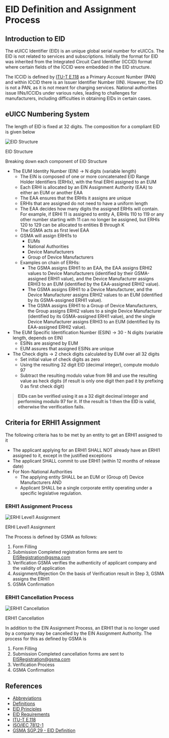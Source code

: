 # EID Definition and Assignment Process

## Introduction to EID

The eUICC Identifier (EID) is an unique global serial number for eUICCs. The EID is not related to services and subscriptions. Initially the format for EID was inherited from the Integrated Circuit Card Identifier (ICCID) format where certain fields of the ICCID were embedded in the EID structure.

The ICCID is defined by [ITU-T E.118](https://www.itu.int/rec/T-REC-E.118-200605-I/en) as a Primary Account Number (PAN) and within ICCID there is an Issuer Identifier Number (IIN). However, the EID is not a PAN, as it is not meant for charging services. National authorities issue IINs/ICCIDs under various rules, leading to challenges for manufacturers, including difficulties in obtaining EIDs in certain cases.

## eUICC Numbering System

The length of EID is fixed at 32 digits. The composition for a compliant EID is given below

![EID Structure](./../../../assets/images/EID_Structure.png)

EID Structure

Breaking down each component of EID Structure

- The EUM Identity Number (EIN) → N digits (variable length)
    - The EIN is composed of one or more concatenated EID Range Holder Identifiers (ERHIx), with the final ERHI assigned to an EUM
    - Each ERHI is allocated by an EIN Assignment Authority (EAA) to either an EUM or another EAA
    - The EAA ensures that the ERHIs it assigns are unique
    - ERHIs that are assigned do not need to have a uniform length
    - The EAA decides how many digits the assigned ERHIs will contain. For example, if ERHI 11 is assigned to entity A, ERHIs 110 to 119 or any other number starting with 11 can no longer be assigned, but ERHIs 120 to 129 can be allocated to entities B through K
    - The GSMA acts as first level EAA
    - GSMA will assign ERHI1s to
        - EUMs
        - National Authorities
        - Device Manufacturers
        - Group of Device Manufacturers
    - Examples on chain of ERHIs:
        - The GSMA assigns ERHI1 to an EAA, the EAA assigns ERHI2 values to Device Manufacturers (identified by their GSMA-assigned ERHI1 value), and the Device Manufacturer assigns ERHI3 to an EUM (identified by the EAA-assigned ERHI2 value).
        - The GSMA assigns ERHI1 to a Device Manufacturer, and the Device Manufacturer assigns ERHI2 values to an EUM (identified by its GSMA-assigned ERHI1 value).
        - The GSMA assigns ERHI1 to a Group of Device Manufacturers, the Group assigns ERHI2 values to a single Device Manufacturer (identified by its GSMA-assigned ERHI1 value), and the single Device Manufacturer assigns ERHI3 to an EUM (identified by its EAA-assigned ERHI2 value).
- The EUM Specific Identification Number (ESIN) → 30 - N digits (variable length, depends on EIN)
    - ESINs are assigned by EUM
    - EUM assures that assigned ESINs are unique
- The Check digits → 2 check digits calculated by EUM over all 32 digits
    - Set initial value of check digits as zero
    - Using the resulting 32 digit EID (decimal integer), compute modulo 97
    - Subtract the resulting modulo value from 98 and use the resulting value as heck digits (if result is only one digit then pad it by prefixing 0 as first check digit)

> **EIDs can be verified using it as a 32 digit decimal integer and performing modulo 97 for it. If the result is 1 then the EID is valid, otherwise the verification fails.**

## Criteria for ERHI1 Assignment

The following criteria has to be met by an entity to get an ERHI1 assigned to it

- The applicant applying for an ERHI1 SHALL NOT already have an ERHI1 assigned
to it, except in the justified exceptions
- The applicant SHALL commit to use ERHI1 (within 12 months of release date)
- For Non-National Authorities
    - The applying entity SHALL be an EUM or (Group of) Device Manufacturers
    AND
    - Applicant SHALL be a single corporate entity operating under a specific legislative regulation.

### ERHI1 Assignment Process

![ERHI Level1 Assignment](./../../../assets/images/ERHI1_assignment.png)

ERHI Level1 Assignment

The Process is defined by GSMA as follows:

1. Form Filling
2. Submission
Completed registration forms are sent to [EISRegistration@gsma.com](mailto:EISRegistration@gsma.com)
3. Verification
GSMA verifies the authenticity of applicant company and the validity of application
4. Assignment/Rejection
On the basis of Verification result in Step 3, GSMA assigns the ERHI1
5. GSMA Confirmation

### ERHI1 Cancellation Process

![ERHI1 Cancellation](./../../../assets/images/ERHI1_cancellation.png)

ERHI1 Cancellation

In addition to the EIN Assignment Process, an ERHI1 that is no longer used by a company
may be cancelled by the EIN Assignment Authority. The process for this as defined by GSMA is

1. Form Filling
2. Submission
Completed cancellation forms are sent to [EISRegistration@gsma.com](mailto:EISRegistration@gsma.com)
3. Verification Process
4. GSMA Confirmation

## References

- [Abbreviations](./References/Abbreviations.md)
- [Definitions](./References/Definitions.md)
- [EID Principles](./References/Principles.md)
- [EID Requirements](./References/Requirements.md)
- [ITU-T E.118](https://www.itu.int/rec/T-REC-E.118-200605-I/en)
- [ISO/IEC 7812-1](https://www.iso.org/standard/70484.html)
- [GSMA SGP.29 - EID Definition](https://www.gsma.com/solutions-and-impact/technologies/esim/wp-content/uploads/2024/03/SGP.29-v1.1.pdf)
